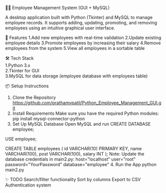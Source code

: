 🧑‍💼 Employee Management System (GUI + MySQL)

A desktop application built with Python (Tkinter) and MySQL to manage employee records. It supports adding, updating, promoting, and removing employees using an intuitive graphical user interface.

🚀 Features
1.Add new employees with real-time validation
2.Update existing employee details
3.Promote employees by increasing their salary
4.Remove employees from the system
5.View all employees in a sortable table

🛠 Tech Stack   
1.Python 3.x   
2.Tkinter for GUI   
3.MySQL for data storage (employee database with employees table)   

📦 Setup Instructions
1. Clone the Repository
   https://github.com/prathamvpatil/Python_Employee_Management_GUI.git
2. Install Requirements
   Make sure you have the required Python modules:
   pip install mysql-connector-python
3. Set Up MySQL Database
   Open MySQL and run
   CREATE DATABASE employee;

USE employee;

CREATE TABLE employees (
  id VARCHAR(10) PRIMARY KEY,
  name VARCHAR(100),
  post VARCHAR(100),
  salary INT
);
Note: Update the database credentials in main2.py:
host="localhost"
user="root"
password="YourPassword"
database="employee"
4. Run the App
python main2.py


✨ TODO
Search/filter functionality
Sort by columns
Export to CSV
Authentication system

